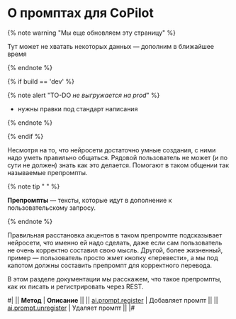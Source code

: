# О промптах для CoPilot

{% note warning "Мы еще обновляем эту страницу" %}

Тут может не хватать некоторых данных — дополним в ближайшее время

{% endnote %}

{% if build == 'dev' %}

{% note alert "TO-DO _не выгружается на prod_" %}

- нужны правки под стандарт написания

{% endnote %}

{% endif %}

Несмотря на то, что нейросети достаточно умные создания, с ними надо уметь правильно общаться. Рядовой пользователь не может (и по сути не должен) знать как это делается. Помогают в таком общении так называемые препромпты.

{% note tip " " %}

**Препромпты** — тексты, которые идут в дополнение к пользовательскому запросу.

{% endnote %}

Правильная расстановка акцентов в таком препромпте подсказывает нейросети, что именно ей надо сделать, даже если сам пользователь не очень корректно составил свою мысль. Другой, более жизненный, пример — пользователь просто жмет кнопку «перевести», а мы под капотом должны составить препромпт для корректного перевода.

В этом разделе документации мы расскажем, что такое препромпты, как их писать и регистрировать через REST.

#|
|| **Метод** | **Описание** ||
|| [ai.prompt.register](./ai-prompt-register.md) | Добавляет промпт ||
|| [ai.prompt.unregister](./ai-prompt-unregister.md) | Удаляет промпт ||
|#